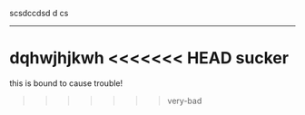 scsdccdsd d cs
******************
dqhwjhjkwh
<<<<<<< HEAD
sucker
=======
this is bound to cause trouble!
>>>>>>> very-bad
